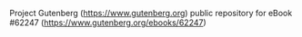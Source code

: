 Project Gutenberg (https://www.gutenberg.org) public repository for eBook #62247 (https://www.gutenberg.org/ebooks/62247)
